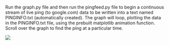 Run the graph.py file and then run the pingfeed.py file to begin a continuous stream of live ping (to google.com) data to be written into a text named
PINGINFO.txt (automatically created). The graph will loop, plotting the data in the PINGINFO.txt file, using the prebuilt matplotlib animation function.
Scroll over the graph to find the ping at a particular time.

![](ping-graph.gif)
